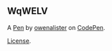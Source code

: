 WqWELV
------


A [Pen](https://codepen.io/owenalister/pen/WqWELV) by [owenalister](https://codepen.io/owenalister) on [CodePen](https://codepen.io).

[License](https://codepen.io/owenalister/pen/WqWELV/license).